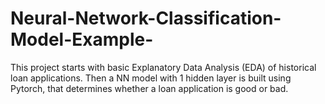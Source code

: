 # Neural-Network-Classification-Model-Example-
This project starts with basic Explanatory Data Analysis (EDA) of historical loan applications. Then a NN model with 1 hidden layer is built using Pytorch, that determines whether a loan application is good or bad.
